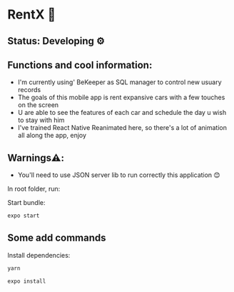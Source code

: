 # RentX 🚗

## Status: Developing ⚙️

## Functions and cool information:
- I'm currently using' BeKeeper as SQL manager to control new usuary records
- The goals of this mobile app is rent expansive cars with a few touches on the screen
- U are able to see the features of each car and schedule the day u wish to stay with him
- I've trained React Native Reanimated here, so there's a lot of animation all along the app, enjoy 

## Warnings⚠️: 
- You'll need to use JSON server lib to run correctly this application 😊

In root folder, run: 

Start bundle:

```javascript
expo start
```

## Some add commands

Install dependencies: 

```javascript
yarn
```

```javascript
expo install
```
